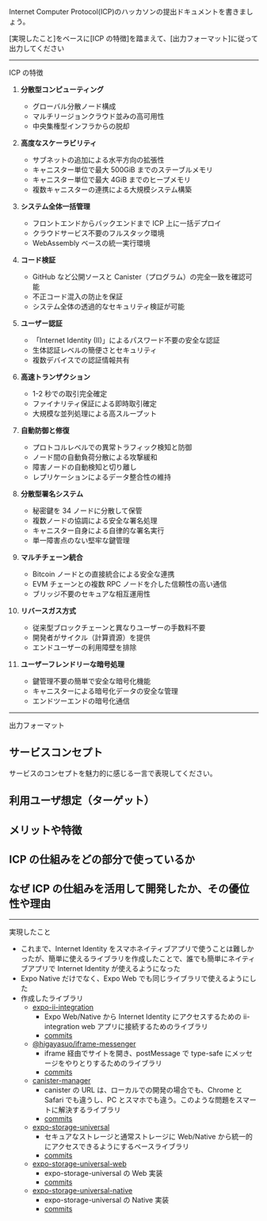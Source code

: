 Internet Computer Protocol(ICP)のハッカソンの提出ドキュメントを書きましょう。

[実現したこと]をベースに[ICP の特徴]を踏まえて、[出力フォーマット]に従って出力してください

---

ICP の特徴

1. **分散型コンピューティング**

   - グローバル分散ノード構成
   - マルチリージョンクラウド並みの高可用性
   - 中央集権型インフラからの脱却

2. **高度なスケーラビリティ**

   - サブネットの追加による水平方向の拡張性
   - キャニスター単位で最大 500GiB までのステーブルメモリ
   - キャニスター単位で最大 4GiB までのヒープメモリ
   - 複数キャニスターの連携による大規模システム構築

3. **システム全体一括管理**

   - フロントエンドからバックエンドまで ICP 上に一括デプロイ
   - クラウドサービス不要のフルスタック環境
   - WebAssembly ベースの統一実行環境

4. **コード検証**

   - GitHub など公開ソースと Canister（プログラム）の完全一致を確認可能
   - 不正コード混入の防止を保証
   - システム全体の透過的なセキュリティ検証が可能

5. **ユーザー認証**

   - 「Internet Identity (II)」によるパスワード不要の安全な認証
   - 生体認証レベルの簡便さとセキュリティ
   - 複数デバイスでの認証情報共有

6. **高速トランザクション**

   - 1-2 秒での取引完全確定
   - ファイナリティ保証による即時取引確定
   - 大規模な並列処理による高スループット

7. **自動防御と修復**

   - プロトコルレベルでの異常トラフィック検知と防御
   - ノード間の自動負荷分散による攻撃緩和
   - 障害ノードの自動検知と切り離し
   - レプリケーションによるデータ整合性の維持

8. **分散型署名システム**

   - 秘密鍵を 34 ノードに分散して保管
   - 複数ノードの協調による安全な署名処理
   - キャニスター自身による自律的な署名実行
   - 単一障害点のない堅牢な鍵管理

9. **マルチチェーン統合**

   - Bitcoin ノードとの直接統合による安全な連携
   - EVM チェーンとの複数 RPC ノードを介した信頼性の高い通信
   - ブリッジ不要のセキュアな相互運用性

10. **リバースガス方式**

    - 従来型ブロックチェーンと異なりユーザーの手数料不要
    - 開発者がサイクル（計算資源）を提供
    - エンドユーザーの利用障壁を排除

11. **ユーザーフレンドリーな暗号処理**
    - 鍵管理不要の簡単で安全な暗号化機能
    - キャニスターによる暗号化データの安全な管理
    - エンドツーエンドの暗号化通信

---

出力フォーマット

## サービスコンセプト

サービスのコンセプトを魅力的に感じる一言で表現してください。

## 利用ユーザ想定（ターゲット）

## メリットや特徴

## ICP の仕組みをどの部分で使っているか

## なぜ ICP の仕組みを活用して開発したか、その優位性や理由

---

実現したこと

- これまで、Internet Identity をスマホネイティブアプリで使うことは難しかったが、簡単に使えるライブラリを作成したことで、誰でも簡単にネイティブアプリで Internet Identity が使えるようになった
- Expo Native だけでなく、Expo Web でも同じライブラリで使えるようにした
- 作成したライブラリ
  - [expo-ii-integration](https://github.com/higayasuo/expo-ii-integration)
    - Expo Web/Native から Internet Identity にアクセスするための ii-integration web アプリに接続するためのライブラリ
    - [commits](https://github.com/higayasuo/expo-ii-integration/commits?author=higayasuo)
  - [@higayasuo/iframe-messenger](https://github.com/higayasuo/iframe-messenger)
    - iframe 経由でサイトを開き、postMessage で type-safe にメッセージをやりとりするためのライブラリ
    - [commits](https://github.com/higayasuo/iframe-messenger/commits?author=higayasuo)
  - [canister-manager](https://github.com/higayasuo/canister-manager)
    - canister の URL は、ローカルでの開発の場合でも、Chrome と Safari でも違うし、PC とスマホでも違う。このような問題をスマートに解決するライブラリ
    - [commits](https://github.com/higayasuo/canister-manager/commits?author=higayasuo)
  - [expo-storage-universal](https://github.com/higayasuo/expo-storage-universal)
    - セキュアなストレージと通常ストレージに Web/Native から統一的にアクセスできるようにするベースライブラリ
    - [commits](https://github.com/higayasuo/expo-storage-universal/commits?author=higayasuo)
  - [expo-storage-universal-web](https://github.com/higayasuo/expo-storage-universal-web)
    - expo-storage-universal の Web 実装
    - [commits](https://github.com/higayasuo/expo-storage-universal-web/commits?author=higayasuo)
  - [expo-storage-universal-native](https://github.com/higayasuo/expo-storage-universal-native)
    - expo-storage-universal の Native 実装
    - [commits](https://github.com/higayasuo/expo-storage-universal-native/commits?author=higayasuo)
